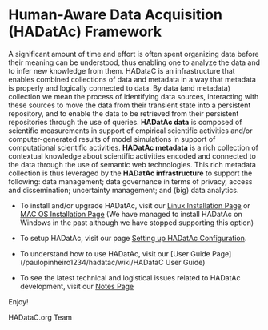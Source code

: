 # Human-Aware Data Acquisition (HADatAc) Framework

A significant amount of time and effort is often spent organizing data before their meaning can be understood, thus enabling one to analyze the data and to infer new knowledge from them. HADataC is an infrastructure that enables combined collections of data and metadata in a way that metadata is properly and logically connected to data. By data (and metadata) collection we mean the process of identifying data sources, interacting with these sources to move the data from their transient state into a persistent repository, and to enable the data to be retrieved from their persistent repositories through the use of queries. **HADatAc data** is composed of scientific measurements in support of empirical scientific activities and/or computer-generated results of model simulations in support of computational scientific activities. **HADatAc metadata** is a rich collection of contextual knowledge about scientific activities encoded and connected to the data through the use of semantic web technologies. This rich metadata collection is thus leveraged by the **HADatAc infrastructure** to support the following: data management; data governance in terms of privacy, access and dissemination; uncertainty management; and (big) data analytics.  

* To install and/or upgrade HADatAc, visit our [Linux Installation Page](/paulopinheiro1234/hadatac/wiki/Installing-for-Linux-(Developer)) or [MAC OS Installation Page](/paulopinheiro1234/hadatac/wiki/Installing-for-MacOS-(OSX)) (We have managed to install HADatAc on Windows in the past although we have stopped supporting this option)

* To setup HADatAc, visit our page [Setting up HADatAc Configuration]().

* To understand how to use HADatAc, visit our [User Guide Page](/paulopinheiro1234/hadatac/wiki/HADataC User Guide)

* To see the latest technical and logistical issues related to HADatAc development, visit our [Notes Page](/paulopinheiro1234/hadatac/wiki/notes)

Enjoy!

HADataC.org Team 
